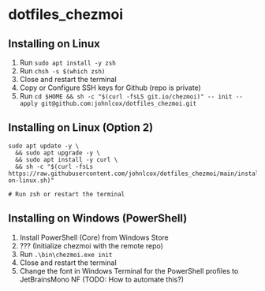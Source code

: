 # dotfiles_chezmoi

## Installing on Linux

1. Run `sudo apt install -y zsh`
1. Run `chsh -s $(which zsh)`
1. Close and restart the terminal
1. Copy or Configure SSH keys for Github (repo is private)
1. Run `cd $HOME && sh -c "$(curl -fsLS git.io/chezmoi)" -- init --apply git@github.com:johnlcox/dotfiles_chezmoi.git`

## Installing on Linux (Option 2)

```
sudo apt update -y \
  && sudo apt upgrade -y \
  && sudo apt install -y curl \
  && sh -c "$(curl -fsLs https://raw.githubusercontent.com/johnlcox/dotfiles_chezmoi/main/install-on-linux.sh)"

# Run zsh or restart the terminal
```

## Installing on Windows (PowerShell)

1. Install PowerShell (Core) from Windows Store
1. ??? (Initialize chezmoi with the remote repo)
1. Run `.\bin\chezmoi.exe init`
1. Close and restart the terminal
1. Change the font in Windows Terminal for the PowerShell profiles to JetBrainsMono NF (TODO: How to automate this?)